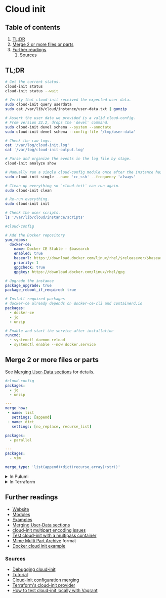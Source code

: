 # Cloud init

## Table of contents <!-- omit in toc -->

1. [TL;DR](#tldr)
1. [Merge 2 or more files or parts](#merge-2-or-more-files-or-parts)
1. [Further readings](#further-readings)
   1. [Sources](#sources)

## TL;DR

```sh
# Get the current status.
cloud-init status
cloud-init status --wait

# Verify that cloud-init received the expected user data.
sudo cloud-init query userdata
sudo cat /var/lib/cloud/instance/user-data.txt | gunzip

# Assert the user data we provided is a valid cloud-config.
# From version 22.2, drops the 'devel' command.
sudo cloud-init devel schema --system --annotate
sudo cloud-init devel schema --config-file '/tmp/user-data'

# Check the raw logs.
cat '/var/log/cloud-init.log'
cat '/var/log/cloud-init-output.log'

# Parse and organize the events in the log file by stage.
cloud-init analyze show

# Manually run a single cloud-config module once after the instance has booted.
sudo cloud-init single --name 'cc_ssh' --frequency 'always'

# Clean up everything so `cloud-init` can run again.
sudo cloud-init clean

# Re-run everything.
sudo cloud-init init

# Check the user scripts.
ls '/var/lib/cloud/instance/scripts'
```

```yaml
#cloud-config

# Add the Docker repository
yum_repos:
  docker-ce:
    name: Docker CE Stable - $basearch
    enabled: true
    baseurl: https://download.docker.com/linux/rhel/$releasever/$basearch/stable
    priority: 1
    gpgcheck: true
    gpgkey: https://download.docker.com/linux/rhel/gpg

# Upgrade the instance
package_upgrade: true
package_reboot_if_required: true

# Install required packages
# docker-ce already depends on docker-ce-cli and containerd.io
packages:
  - docker-ce
  - jq
  - unzip

# Enable and start the service after installation
runcmd:
  - systemctl daemon-reload
  - systemctl enable --now docker.service
```

## Merge 2 or more files or parts

See [Merging User-Data sections] for details.

```yaml
#cloud-config
packages:
  - jq
  - unzip

---
merge_how:
 - name: list
   settings: [append]
 - name: dict
   settings: [no_replace, recurse_list]

packages:
  - parallel

---
packages:
  - vim

merge_type: 'list(append)+dict(recurse_array)+str()'
```

<details>
  <summary>In Pulumi</summary>

1. Create a data resource containing the files in order, one per part:

   ```ts
   new cloudinit.Config("example", {
     gzip: false,
     base64Encode: false,
     parts: [
       {
         contentType: "text/cloud-config",
         content: fs.readFileSync("cloud-init/aws.ssm.yaml", "utf8"),
         filename: "cloud-config.ssm.yml",
       },
       {
         contentType: "text/cloud-config",
         content: YAML.stringify({
           number: 3,
           plain: 'string',
           block: 'two\nlines\n'
         }),
         filename: "cloud-config.inline.yml",
         mergeType: "dict(recurse_array,no_replace)+list(append)",
       },
     ],
   });
   ```

1. Give its rendered form as input to a virtual machine's `userdata` attribute, or export it:

   ```ts
   let userData = new cloudinit.Config("userData", { … });
   new aws.ec2.Instance("instance", {
     userData: userData.rendered,
     …
   })
   ```

</details>
<details>
  <summary>In Terraform</summary>

1. Create a data resource containing the files in order, one per part:

   ```hcl
   # https://registry.terraform.io/providers/hashicorp/cloudinit/latest/docs
   # https://github.com/chrusty/terraform-multipart-userdata/blob/master/example/cloudinit.tf
   data "cloudinit_config" "vm" {
     gzip = true
     base64_encode = true

     part {
       content      = file("${path.module}/files/cloud-init/first.yaml")
       content_type = "text/cloud-config"
       filename     = "first.yaml"
     }
     …
     part {
       content      = templatefile(
         "${path.module}/templates/cloud-init/n-th.yaml.tftpl",
         {
           key = value
         }
       )
       content_type = "text/cloud-config"
       merge_type   = "dict(recurse_array,no_replace)+list(append)"
       filename     = "n-th.yaml"
     }
   }
   ```

1. Give its rendered form as input to a virtual machine's `userdata` attribute or an output resource:

   ```hcl
   resource "azurerm_linux_virtual_machine" "vm" {
     user_data = data.cloudinit_config.vm.rendered
     …
   }

   output "cloudinit_config" {
     value = data.cloudinit_config.vm.rendered
   }
   ```

</details>

## Further readings

- [Website]
- [Modules]
- [Examples]
- [Merging User-Data sections]
- [cloud-init multipart encoding issues]
- [Test cloud-init with a multipass container]
- [Mime Multi Part Archive] format
- [Docker cloud init example]

### Sources

- [Debugging cloud-init]
- [Tutorial]
- [Cloud-Init configuration merging]
- [Terraform's cloud-init provider]
- [How to test cloud-init locally with Vagrant]

<!--
  References
  -->

<!-- In-article sections -->
<!-- Files -->
[docker cloud init example]: ../examples/cloud-init/docker.yum.yaml

<!-- Upstream -->
[debugging cloud-init]: https://docs.cloud-init.io/en/latest/howto/debugging.html
[examples]: https://docs.cloud-init.io/en/latest/reference/examples.html
[merging user-data sections]: https://docs.cloud-init.io/en/latest/reference/merging.html
[modules]: https://cloudinit.readthedocs.io/en/latest/topics/modules.html
[mime multi part archive]: https://cloudinit.readthedocs.io/en/latest/topics/format.html#mime-multi-part-archive
[tutorial]: https://docs.cloud-init.io/en/latest/tutorial/
[website]: https://cloud-init.io/

<!-- Others -->
[cloud-init configuration merging]: https://jen20.dev/post/cloudinit-configuration-merging/
[cloud-init multipart encoding issues]: https://github.com/hashicorp/terraform/issues/4794
[how to test cloud-init locally with vagrant]: https://www.grzegorowski.com/how-to-test-cloud-init-locally-with-vagrant
[terraform's cloud-init provider]: https://registry.terraform.io/providers/hashicorp/cloudinit/latest/docs/data-sources/cloudinit_config
[test cloud-init with a multipass container]: https://medium.com/open-devops-academy/test-cloud-init-with-a-multipass-containers-e3e3bb740604
